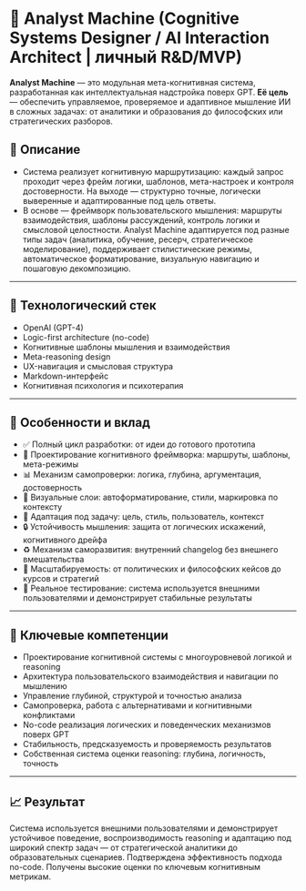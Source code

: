 # 🧠 Analyst Machine (Cognitive Systems Designer / AI Interaction Architect | личный R&D/MVP)

**Analyst Machine** — это модульная мета-когнитивная система, разработанная как интеллектуальная надстройка поверх GPT. **Её цель** — обеспечить управляемое, проверяемое и адаптивное мышление ИИ в сложных задачах: от аналитики и образования до философских или стратегических разборов.

## 📝 Описание
- Система реализует когнитивную маршрутизацию: каждый запрос проходит через фрейм логики, шаблонов, мета-настроек и контроля достоверности. На выходе — структурно точные, логически выверенные и адаптированные под цель ответы.
- В основе — фреймворк пользовательского мышления: маршруты взаимодействия, шаблоны рассуждений, контроль логики и смысловой целостности. Analyst Machine адаптируется под разные типы задач (аналитика, обучение, ресерч, стратегическое моделирование), поддерживает стилистические режимы, автоматическое форматирование, визуальную навигацию и пошаговую декомпозицию.

---

## 🧰 Технологический стек

- OpenAI (GPT-4)
- Logic-first architecture (no-code)
- Когнитивные шаблоны мышления и взаимодействия
- Meta-reasoning design
- UX-навигация и смысловая структура
- Markdown-интерфейс
- Когнитивная психология и психотерапия

---

## 🔧 Особенности и вклад

- ✅ Полный цикл разработки: от идеи до готового прототипа
- 🧠 Проектирование когнитивного фреймворка: маршруты, шаблоны, мета-режимы
- 📊 Механизм самопроверки: логика, глубина, аргументация, достоверность
- 🎨 Визуальные слои: автоформатирование, стили, маркировка по контексту
- 🔀 Адаптация под задачу: цель, стиль, пользователь, контекст
- 🔒 Устойчивость мышления: защита от логических искажений, когнитивного дрейфа
- ♻️ Механизм саморазвития: внутренний changelog без внешнего вмешательства
- 🧩 Масштабируемость: от политических и философских кейсов до курсов и стратегий
- 🧪 Реальное тестирование: система используется внешними пользователями и демонстрирует стабильные результаты

---

## 🧠 Ключевые компетенции

- Проектирование когнитивной системы с многоуровневой логикой и reasoning
- Архитектура пользовательского взаимодействия и навигации по мышлению
- Управление глубиной, структурой и точностью анализа
- Самопроверка, работа с альтернативами и когнитивными конфликтами
- No-code реализация логических и поведенческих механизмов поверх GPT
- Стабильность, предсказуемость и проверяемость результатов
- Собственная система оценки reasoning: глубина, логичность, точность

---

## 📈 Результат

Система используется внешними пользователями и демонстрирует устойчивое поведение, воспроизводимость reasoning и адаптацию под широкий спектр задач — от стратегической аналитики до образовательных сценариев. Подтверждена эффективность подхода no-code. Получены высокие оценки по ключевым когнитивным метрикам.
